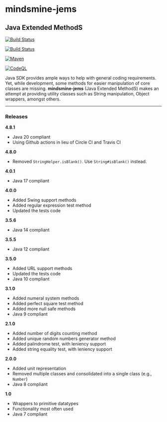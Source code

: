 # mindsmine-jems #

## Java Extended MethodS ##

[![Build Status](https://circleci.com/gh/mindsmine/mindsmine-jems.svg?style=shield)](https://circleci.com/gh/mindsmine/mindsmine-jems)

[![Build Status](https://api.travis-ci.com/mindsmine/mindsmine-jems.svg?branch=main)](https://app.travis-ci.com/github/mindsmine/mindsmine-jems)

[![Maven](https://github.com/github/docs/actions/workflows/maven.yml/badge.svg)](https://github.com/mindsmine/mindsmine-js/actions/workflows/maven.yml)

[![CodeQL](https://github.com/github/docs/actions/workflows/codeql-analysis.yml/badge.svg)](https://github.com/mindsmine/mindsmine-js/actions/workflows/codeql-analysis.yml)


Java SDK provides ample ways to help with general coding requirements. Yet, while development, some methods for easier
manipulation of core classes are missing. **mindsmine-jems** (Java Extended MethodS) makes an attempt at providing
utility classes such as String manipulation, Object wrappers, amongst others.

---

### Releases ###

**4.8.1**
* Java 20 compliant
* Using Github actions in lieu of Circle CI and Travis CI

**4.8.0**
* Removed `StringHelper.isBlank()`. Use `String#isBlank()` instead.

**4.0.1**
* Java 17 compliant

**4.0.0**
* Added Swing support methods
* Added regular expression test method
* Updated the tests code

**3.5.6**
* Java 14 compliant

**3.5.5**
* Java 12 compliant

**3.5.0**
* Added URL support methods
* Updated the tests code
* Java 10 compliant

**3.1.0**
* Added numeral system methods
* Added perfect square test method
* Added more null safe methods
* Java 9 compliant

**2.1.0**
* Added number of digits counting method
* Added unique random numbers generator method
* Added palindrome test, with leniency support
* Added string equality test, with leniency support

**2.0.0**
* Added unit representation
* Removed multiple classes and consolidated into a single class (e.g., `Number`)
* Java 8 compliant

**1.0**
* Wrappers to primitive datatypes
* Functionality most often used
* Java 7 compliant